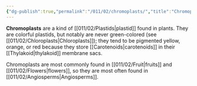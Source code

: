 ```yaml
---
{"dg-publish":true,"permalink":"/011/02/chromoplasts/","title":"Chromoplasts","tags":["BIOL412"],"noteIcon":"1","created":"2024-10-19T20:27:19.031-07:00","updated":"2024-09-26T15:16:48.517-07:00"}
---
```


**Chromoplasts** are a kind of [[011/02/Plastids\|plastid]] found in plants. They are colorful plastids, but notably are never green-colored (see [[011/02/Chloroplasts\|Chloroplasts]]); they tend to be pigmented yellow, orange, or red because they store [[Carotenoids\|carotenoids]] in their [[Thylakoid\|thylakoid]] membrane sacs.

Chromoplasts are most commonly found in [[011/02/Fruit\|fruits]] and [[011/02/Flowers\|flowers]], so they are most often found in [[011/02/Angiosperms\|Angiosperms]].